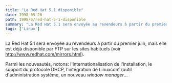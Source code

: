 ```yaml
---
title: "La Red Hat 5.1 disponible"
date: 1998-05-26
path: 1998/5/red-hat-5-1-disponible
summary: "La Red Hat 5.1 sera envoyée au revendeurs à partir du premier juin, mais elle est déjà disponible par FTP sur les sites habituels (voir http://www.redhat.com/mirrors.html)."
tags: ['Linux']
---
```


<P>
La Red Hat 5.1 sera envoyée au revendeurs à partir du premier juin,
mais elle est déjà disponible par FTP sur les sites habituels (voir <A HREF="http://www.redhat.com/mirrors.html">http://www.redhat.com/mirrors.html</A>).
</P>

<P>
Parmi les nouveautés, notons: l'internationalisation de l'installation,
le support du protocole DHCP, l'intégration de Linuxconf (outil
d'administration système, un nouveau <EM>window manager</EM>...
</P>


